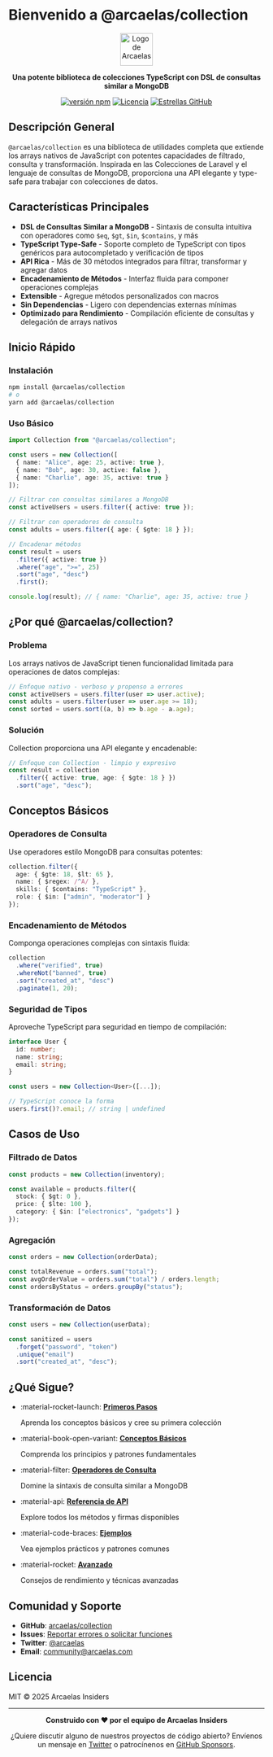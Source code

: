 # Bienvenido a @arcaelas/collection

<div align="center">
  <img src="https://raw.githubusercontent.com/arcaelas/dist/main/logo/svg/64.svg" height="64px" alt="Logo de Arcaelas">

  **Una potente biblioteca de colecciones TypeScript con DSL de consultas similar a MongoDB**

  [![versión npm](https://img.shields.io/npm/v/@arcaelas/collection.svg)](https://www.npmjs.com/package/@arcaelas/collection)
  [![Licencia](https://img.shields.io/npm/l/@arcaelas/collection.svg)](https://github.com/arcaelas/collection/blob/main/LICENSE)
  [![Estrellas GitHub](https://img.shields.io/github/stars/arcaelas/collection.svg)](https://github.com/arcaelas/collection)
</div>

## Descripción General

`@arcaelas/collection` es una biblioteca de utilidades completa que extiende los arrays nativos de JavaScript con potentes capacidades de filtrado, consulta y transformación. Inspirada en las Colecciones de Laravel y el lenguaje de consultas de MongoDB, proporciona una API elegante y type-safe para trabajar con colecciones de datos.

## Características Principales

- **DSL de Consultas Similar a MongoDB** - Sintaxis de consulta intuitiva con operadores como `$eq`, `$gt`, `$in`, `$contains`, y más
- **TypeScript Type-Safe** - Soporte completo de TypeScript con tipos genéricos para autocompletado y verificación de tipos
- **API Rica** - Más de 30 métodos integrados para filtrar, transformar y agregar datos
- **Encadenamiento de Métodos** - Interfaz fluida para componer operaciones complejas
- **Extensible** - Agregue métodos personalizados con macros
- **Sin Dependencias** - Ligero con dependencias externas mínimas
- **Optimizado para Rendimiento** - Compilación eficiente de consultas y delegación de arrays nativos

## Inicio Rápido

### Instalación

```bash
npm install @arcaelas/collection
# o
yarn add @arcaelas/collection
```

### Uso Básico

```typescript
import Collection from "@arcaelas/collection";

const users = new Collection([
  { name: "Alice", age: 25, active: true },
  { name: "Bob", age: 30, active: false },
  { name: "Charlie", age: 35, active: true }
]);

// Filtrar con consultas similares a MongoDB
const activeUsers = users.filter({ active: true });

// Filtrar con operadores de consulta
const adults = users.filter({ age: { $gte: 18 } });

// Encadenar métodos
const result = users
  .filter({ active: true })
  .where("age", ">=", 25)
  .sort("age", "desc")
  .first();

console.log(result); // { name: "Charlie", age: 35, active: true }
```

## ¿Por qué @arcaelas/collection?

### Problema

Los arrays nativos de JavaScript tienen funcionalidad limitada para operaciones de datos complejas:

```javascript
// Enfoque nativo - verboso y propenso a errores
const activeUsers = users.filter(user => user.active);
const adults = users.filter(user => user.age >= 18);
const sorted = users.sort((a, b) => b.age - a.age);
```

### Solución

Collection proporciona una API elegante y encadenable:

```typescript
// Enfoque con Collection - limpio y expresivo
const result = collection
  .filter({ active: true, age: { $gte: 18 } })
  .sort("age", "desc");
```

## Conceptos Básicos

### Operadores de Consulta

Use operadores estilo MongoDB para consultas potentes:

```typescript
collection.filter({
  age: { $gte: 18, $lt: 65 },
  name: { $regex: /^A/ },
  skills: { $contains: "TypeScript" },
  role: { $in: ["admin", "moderator"] }
});
```

### Encadenamiento de Métodos

Componga operaciones complejas con sintaxis fluida:

```typescript
collection
  .where("verified", true)
  .whereNot("banned", true)
  .sort("created_at", "desc")
  .paginate(1, 20);
```

### Seguridad de Tipos

Aproveche TypeScript para seguridad en tiempo de compilación:

```typescript
interface User {
  id: number;
  name: string;
  email: string;
}

const users = new Collection<User>([...]);

// TypeScript conoce la forma
users.first()?.email; // string | undefined
```

## Casos de Uso

### Filtrado de Datos

```typescript
const products = new Collection(inventory);

const available = products.filter({
  stock: { $gt: 0 },
  price: { $lte: 100 },
  category: { $in: ["electronics", "gadgets"] }
});
```

### Agregación

```typescript
const orders = new Collection(orderData);

const totalRevenue = orders.sum("total");
const avgOrderValue = orders.sum("total") / orders.length;
const ordersByStatus = orders.groupBy("status");
```

### Transformación de Datos

```typescript
const users = new Collection(userData);

const sanitized = users
  .forget("password", "token")
  .unique("email")
  .sort("created_at", "desc");
```

## ¿Qué Sigue?

<div class="grid cards" markdown>

- :material-rocket-launch: **[Primeros Pasos](guides/getting-started.es.md)**

    Aprenda los conceptos básicos y cree su primera colección

- :material-book-open-variant: **[Conceptos Básicos](guides/core-concepts.es.md)**

    Comprenda los principios y patrones fundamentales

- :material-filter: **[Operadores de Consulta](guides/query-operators.es.md)**

    Domine la sintaxis de consulta similar a MongoDB

- :material-api: **[Referencia de API](api/collection-class.es.md)**

    Explore todos los métodos y firmas disponibles

- :material-code-braces: **[Ejemplos](examples/basic-usage.es.md)**

    Vea ejemplos prácticos y patrones comunes

- :material-rocket: **[Avanzado](advanced/performance.es.md)**

    Consejos de rendimiento y técnicas avanzadas

</div>

## Comunidad y Soporte

- **GitHub**: [arcaelas/collection](https://github.com/arcaelas/collection)
- **Issues**: [Reportar errores o solicitar funciones](https://github.com/arcaelas/collection/issues)
- **Twitter**: [@arcaelas](https://twitter.com/arcaelas)
- **Email**: [community@arcaelas.com](mailto:community@arcaelas.com)

## Licencia

MIT © 2025 Arcaelas Insiders

---

<div align="center">
  <p>
    <strong>Construido con ❤️ por el equipo de Arcaelas Insiders</strong>
  </p>
  <p>
    ¿Quiere discutir alguno de nuestros proyectos de código abierto? Envíenos un mensaje en
    <a href="https://twitter.com/arcaelas">Twitter</a> o patrocínenos en
    <a href="https://github.com/sponsors/arcaelas">GitHub Sponsors</a>.
  </p>
</div>
